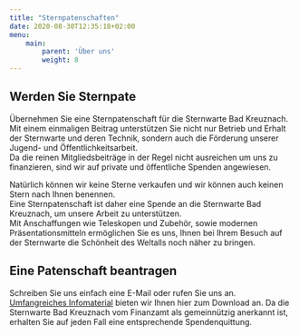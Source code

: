 ```yaml
---
title: "Sternpatenschaften"
date: 2020-08-30T12:35:18+02:00
menu:
    main: 
        parent: 'Über uns'
        weight: 8
---
```


## Werden Sie Sternpate

Übernehmen Sie eine Sternpatenschaft für die Sternwarte Bad Kreuznach. Mit einem einmaligen Beitrag unterstützen Sie nicht nur Betrieb und Erhalt der Sternwarte und deren Technik, sondern auch die Förderung unserer Jugend- und Öffentlichkeitsarbeit.  
Da die reinen Mitgliedsbeiträge in der Regel nicht ausreichen um uns zu finanzieren, sind wir auf private und öffentliche Spenden angewiesen.

Natürlich können wir keine Sterne verkaufen und wir können auch keinen Stern nach Ihnen benennen.  
Eine Sternpatenschaft ist daher eine Spende an die Sternwarte Bad Kreuznach, um unsere Arbeit zu unterstützen.  
Mit Anschaffungen wie Teleskopen und Zubehör, sowie modernen Präsentationsmitteln ermöglichen Sie es uns, Ihnen bei Ihrem Besuch auf der Sternwarte die Schönheit des Weltalls noch näher zu bringen.

## Eine Patenschaft beantragen

Schreiben Sie uns einfach eine E-Mail oder rufen Sie uns an. [Umfangreiches Infomaterial](sternpatenschaft-staffelung.pdf) bieten wir Ihnen hier zum Download an.
Da die Sternwarte Bad Kreuznach vom Finanzamt als gemeinnützig anerkannt ist, erhalten Sie auf jeden Fall eine entsprechende Spendenquittung.